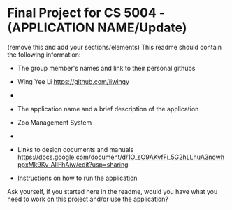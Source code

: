 # Final Project for CS 5004 - (APPLICATION NAME/Update)

(remove this and add your sections/elements)
This readme should contain the following information: 

* The group member's names and link to their personal githubs
* Wing Yee Li https://github.com/liwingy
* 
* The application name and a brief description of the application
* Zoo Management System
* 
* Links to design documents and manuals
https://docs.google.com/document/d/1O_sO9AKvfFi_5G2hLLhuA3nowhppxMk9Kv_AlIFhAiw/edit?usp=sharing

* Instructions on how to run the application

Ask yourself, if you started here in the readme, would you have what you need to work on this project and/or use the application?
